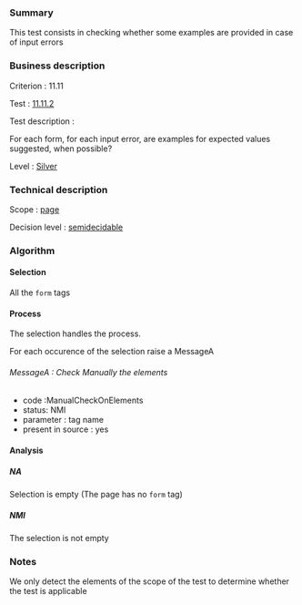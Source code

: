### Summary

This test consists in checking whether some examples are provided in
case of input errors

### Business description

Criterion : 11.11

Test : [11.11.2](http://www.accessiweb.org/index.php/accessiweb-22-english-version.html#test-11-11-2)

Test description :

For each form, for each input error, are examples for expected values
suggested, when possible?

Level : [Silver](/en/category/rules-design/accessiweb-11/level/argent)

### Technical description

Scope : [page](/en/category/rules-design/accessiweb-11/scope/page)

Decision level :
[semidecidable](/en/category/rules-design/accessiweb-11/decision-level/semidecidable)

### Algorithm

#### Selection

All the `form` tags

#### Process

The selection handles the process.

For each occurence of the selection raise a MessageA

###### MessageA : Check Manually the elements

-   code :ManualCheckOnElements
-   status: NMI
-   parameter : tag name
-   present in source : yes

#### Analysis

##### NA

Selection is empty (The page has no `form` tag)

##### NMI

The selection is not empty

### Notes

We only detect the elements of the scope of the test to determine
whether the test is applicable
